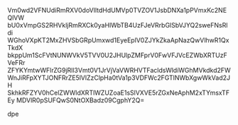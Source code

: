 Vm0wd2VFNUdiRmRXV0doVlltdHdUMVp0TVZOV1JsbDNXa1pPVmxKc2NEQlVW
bU0xVmpGS2RHVkljRmRXCk0yaHlWbTB4UzFJeVRrbGlSbVJYQ2sweFNsRldi
WGhoVXpKT2MxZHVSbGRpUmxwd1EyeEplV0ZJYkZkaApNazQwVlhwR1QxTkdX
bkppUm1ScFVtNUNWVkV5TVV0U2JHUlpZMFprV0FwVFJVcEZWbXRTUzFVeFRr
ZFYKYmtwWFlrZG9jRll3Vmt0V1JrVjVaVWRHVTFacldsWldiWGhMVkdkd2FW
WnJiRFpXYTJONFRrZE5lVlZzClpHa0tVa1p3VDFWc2FGTlNWbXgwWkVad2JH
SkhkRFZYV0hCelZWWldXRTlWZUZoaE1sSlVXVE5rZGxNeAphM2xTYmsxTFEy
MDVlR0pSUFQwS0NtOXBadz09CgphY2Q=

dpe